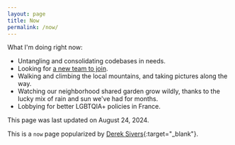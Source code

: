 ```yaml
---
layout: page
title: Now
permalink: /now/
---
```


What I'm doing right now:

- Untangling and consolidating codebases in needs.
- Looking for [a new team to join]({{site.baseurl}}/work/).
- Walking and climbing the local mountains, and taking pictures along the way.
- Watching our neighborhood shared garden grow wildly, thanks to the lucky mix of rain and sun we've had for months.
- Lobbying for better LGBTQIA+ policies in France.

This page was last updated on August 24, 2024.

This is a `now` page popularized by [Derek Sivers](https://sivers.org/now){:target="\_blank"}.
